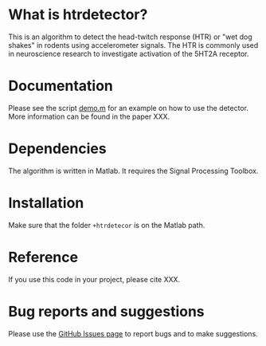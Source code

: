 # What is htrdetector?
This is an algorithm to detect the head-twitch response (HTR) or "wet dog shakes" in rodents using accelerometer signals. The HTR is commonly used in neuroscience research to investigate activation of the 5HT2A receptor.

# Documentation
Please see the script [demo.m](https://github.com/NRC-Lund/htrdetector/blob/main/demo.m) for an example on how to use the detector. More information can be found in the paper XXX.

# Dependencies
The algorithm is written in Matlab. It requires the Signal Processing Toolbox.

# Installation
Make sure that the folder `+htrdetecor` is on the Matlab path.

# Reference
If you use this code in your project, please cite XXX.

# Bug reports and suggestions
Please use the [GitHub Issues page](https://github.com/NRC-Lund/htrdetector/issues) to report bugs and to make suggestions.

